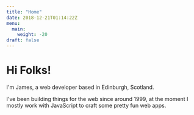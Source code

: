 ```yaml
---
title: "Home"
date: 2018-12-21T01:14:22Z
menu:
  main:
    weight: -20
draft: false
---
```


# Hi Folks!

I'm James, a web developer based in Edinburgh, Scotland. 

I've been building things for the web since around 1999, at the moment I mostly work with JavaScript to craft some pretty fun web apps.
